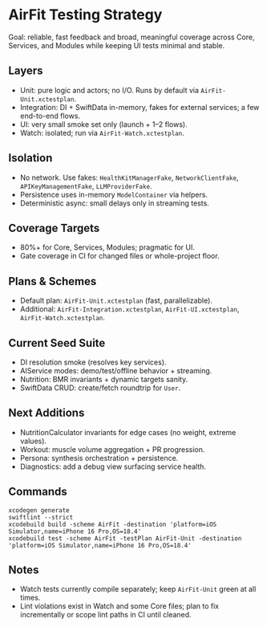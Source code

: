 # AirFit Testing Strategy

Goal: reliable, fast feedback and broad, meaningful coverage across Core, Services, and Modules while keeping UI tests minimal and stable.

## Layers
- Unit: pure logic and actors; no I/O. Runs by default via `AirFit-Unit.xctestplan`.
- Integration: DI + SwiftData in-memory, fakes for external services; a few end-to-end flows.
- UI: very small smoke set only (launch + 1–2 flows).
- Watch: isolated; run via `AirFit-Watch.xctestplan`.

## Isolation
- No network. Use fakes: `HealthKitManagerFake`, `NetworkClientFake`, `APIKeyManagementFake`, `LLMProviderFake`.
- Persistence uses in-memory `ModelContainer` via helpers.
- Deterministic async: small delays only in streaming tests.

## Coverage Targets
- 80%+ for Core, Services, Modules; pragmatic for UI.
- Gate coverage in CI for changed files or whole-project floor.

## Plans & Schemes
- Default plan: `AirFit-Unit.xctestplan` (fast, parallelizable).
- Additional: `AirFit-Integration.xctestplan`, `AirFit-UI.xctestplan`, `AirFit-Watch.xctestplan`.

## Current Seed Suite
- DI resolution smoke (resolves key services).
- AIService modes: demo/test/offline behavior + streaming.
- Nutrition: BMR invariants + dynamic targets sanity.
- SwiftData CRUD: create/fetch roundtrip for `User`.

## Next Additions
- NutritionCalculator invariants for edge cases (no weight, extreme values).
- Workout: muscle volume aggregation + PR progression.
- Persona: synthesis orchestration + persistence.
- Diagnostics: add a debug view surfacing service health.

## Commands
```
xcodegen generate
swiftlint --strict
xcodebuild build -scheme AirFit -destination 'platform=iOS Simulator,name=iPhone 16 Pro,OS=18.4'
xcodebuild test -scheme AirFit -testPlan AirFit-Unit -destination 'platform=iOS Simulator,name=iPhone 16 Pro,OS=18.4'
```

## Notes
- Watch tests currently compile separately; keep `AirFit-Unit` green at all times.
- Lint violations exist in Watch and some Core files; plan to fix incrementally or scope lint paths in CI until cleaned.

